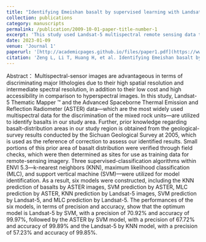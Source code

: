```yaml
---
title: "Identifying Emeishan basalt by supervised learning with Landsat-5 and ASTER data"
collection: publications
category: manuscripts
permalink: /publication/2009-10-01-paper-title-number-1
excerpt: 'This study used Landsat-5 multispectral remote sensing data to investigate the distribution of basalt in the Panxi region. The results showed that the support vector machine (SVM) in ENVI5.3 had the highest recognition accuracy and precision'
date: 2023-01-09
venue: 'Journal 1'
paperurl: '[http://academicpages.github.io/files/paper1.pdf](https://www.frontiersin.org/journals/earth-science/articles/10.3389/feart.2022.1097778/full)'
citation: 'Zeng L, Li T, Huang H, et al. Identifying Emeishan basalt by supervised learning with Landsat-5 and ASTER data[J]. Frontiers in Earth Science, 2023, 10: 1097778.'
---
```


Abstract：
Multispectral-sensor images are advantageous in terms of discriminating major lithologies due to their high spatial resolution and intermediate spectral resolution, in addition to their low cost and high accessibility in comparison to hyperspectral images. In this study, Landsat-5 Thematic Mapper ™ and the Advanced Spaceborne Thermal Emission and Reflection Radiometer (ASTER) data—which are the most widely used multispectral data for the discrimination of the mixed rock units—are utilized to identify basalts in our study area. Further, prior knowledge regarding basalt-distribution areas in our study region is obtained from the geological-survey results conducted by the Sichuan Geological Survey at 2005, which is used as the reference of correction to assess our identified results. Small portions of this prior area of basalt distribution were verified through field checks, which were then determined as sites for use as training data for remote-sensing imagery. Three supervised-classification algorithms within ENVI 5.3—k-nearest neighbors (KNN), maximum likelihood classification (MLC), and support vertical machine (SVM)—were utilized for model identification. As a result, six models were constructed, including the KNN prediction of basalts by ASTER images, SVM prediction by ASTER, MLC prediction by ASTER, KNN prediction by Landsat-5 images, SVM prediction by Landsat-5, and MLC prediction by Landsat-5. The performances of the six models, in terms of precision and accuracy, show that the optimum model is Landsat-5 by SVM, with a precision of 70.92% and accuracy of 99.97%, followed by the ASTER by SVM model, with a precision of 67.72% and accuracy of 99.89% and the Landsat-5 by KNN model, with a precision of 57.23% and accuracy of 99.85%.

